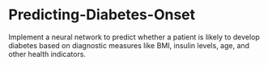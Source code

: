 # Predicting-Diabetes-Onset
Implement a neural network to predict whether a patient is likely to develop diabetes based on diagnostic measures like BMI, insulin levels, age, and other health indicators.
